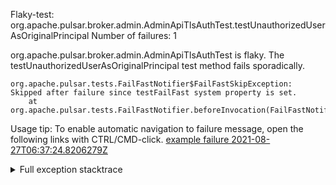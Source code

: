         
Flaky-test: org.apache.pulsar.broker.admin.AdminApiTlsAuthTest.testUnauthorizedUserAsOriginalPrincipal
Number of failures: 1

org.apache.pulsar.broker.admin.AdminApiTlsAuthTest is flaky. The testUnauthorizedUserAsOriginalPrincipal test method fails sporadically.

```
org.apache.pulsar.tests.FailFastNotifier$FailFastSkipException: Skipped after failure since testFailFast system property is set.
	at org.apache.pulsar.tests.FailFastNotifier.beforeInvocation(FailFastNotifier.java:88)

```

Usage tip: To enable automatic navigation to failure message, open the following links with CTRL/CMD-click.
[example failure 2021-08-27T06:37:24.8206279Z](https://github.com/apache/pulsar/runs/3440411059?check_suite_focus=true#step:9:651)


<details>
<summary>Full exception stacktrace</summary>
<code><pre>
org.apache.pulsar.tests.FailFastNotifier$FailFastSkipException: Skipped after failure since testFailFast system property is set.
	at org.apache.pulsar.tests.FailFastNotifier.beforeInvocation(FailFastNotifier.java:88)

</pre></code>
</details>

